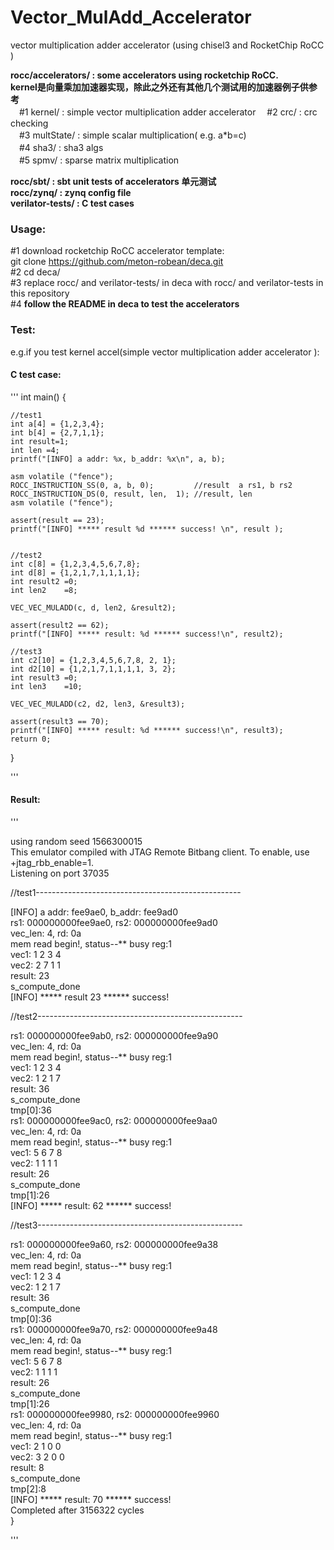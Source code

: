 # Vector_MulAdd_Accelerator
vector multiplication adder accelerator (using chisel3 and RocketChip RoCC )

**rocc/accelerators/ : some accelerators using rocketchip RoCC.**  
**kernel是向量乘加加速器实现，除此之外还有其他几个测试用的加速器例子供参考**  
　#1 kernel/ : simple vector multiplication adder accelerator 
　#2 crc/ : crc checking  
　#3 multState/ : simple scalar multiplication( e.g. a*b=c)  
　#4 sha3/ : sha3 algs  
　#5 spmv/ : sparse matrix multiplication  
 
**rocc/sbt/ : sbt unit tests of accelerators 单元测试**   
**rocc/zynq/ : zynq config file**   
**verilator-tests/ : C test cases**      


### Usage:  
 #1 download rocketchip RoCC accelerator template:   
  git clone https://github.com/meton-robean/deca.git  
 #2 cd deca/    
 #3 replace rocc/ and verilator-tests/ in deca with rocc/ and verilator-tests in this repository  
 #4 **follow the README in deca to test the accelerators**   
   
### Test:  
e.g.if you test kernel accel(simple vector multiplication adder accelerator ):  

#### C test case:
'''
int main() {
    
    //test1
    int a[4] = {1,2,3,4};
    int b[4] = {2,7,1,1};
    int result=1;
    int len =4;
    printf("[INFO] a addr: %x, b_addr: %x\n", a, b);

    asm volatile ("fence");
    ROCC_INSTRUCTION_SS(0, a, b, 0);         //result  a rs1, b rs2
    ROCC_INSTRUCTION_DS(0, result, len,  1); //result, len
    asm volatile ("fence");

    assert(result == 23);
    printf("[INFO] ***** result %d ****** success! \n", result );


    //test2
    int c[8] = {1,2,3,4,5,6,7,8};
    int d[8] = {1,2,1,7,1,1,1,1};
    int result2 =0;
    int len2    =8;

    VEC_VEC_MULADD(c, d, len2, &result2);

    assert(result2 == 62);
    printf("[INFO] ***** result: %d ****** success!\n", result2);

    //test3
    int c2[10] = {1,2,3,4,5,6,7,8, 2, 1};
    int d2[10] = {1,2,1,7,1,1,1,1, 3, 2};
    int result3 =0;
    int len3    =10;

    VEC_VEC_MULADD(c2, d2, len3, &result3);

    assert(result3 == 70);
    printf("[INFO] ***** result: %d ****** success!\n", result3);
    return 0;
}

'''
#### Result:  
  '''
  
using random seed 1566300015  
This emulator compiled with JTAG Remote Bitbang client. To enable, use +jtag_rbb_enable=1.  
Listening on port 37035  

//test1---------------------------------------------------  

[INFO] a addr: fee9ae0, b_addr: fee9ad0  
rs1: 000000000fee9ae0, rs2: 000000000fee9ad0  
vec_len:                    4,    rd: 0a  
mem read begin!,  status--** busy reg:1  
vec1:          1           2           3           4   
vec2:          2           7           1           1   
result:         23  
s_compute_done  
[INFO] ***** result 23 ****** success!   

//test2---------------------------------------------------  

rs1: 000000000fee9ab0, rs2: 000000000fee9a90  
vec_len:                    4,    rd: 0a  
mem read begin!,  status--** busy reg:1  
vec1:          1           2           3           4   
vec2:          1           2           1           7   
result:         36  
s_compute_done  
tmp[0]:36  
rs1: 000000000fee9ac0, rs2: 000000000fee9aa0  
vec_len:                    4,    rd: 0a   
mem read begin!,  status--** busy reg:1   
vec1:          5           6           7           8    
vec2:          1           1           1           1   
result:         26   
s_compute_done   
tmp[1]:26  
[INFO] ***** result: 62 ****** success!  

//test3---------------------------------------------------  

rs1: 000000000fee9a60, rs2: 000000000fee9a38  
vec_len:                    4,    rd: 0a  
mem read begin!,  status--** busy reg:1  
vec1:          1           2           3           4   
vec2:          1           2           1           7   
result:         36  
s_compute_done  
tmp[0]:36  
rs1: 000000000fee9a70, rs2: 000000000fee9a48  
vec_len:                    4,    rd: 0a  
mem read begin!,  status--** busy reg:1  
vec1:          5           6           7           8   
vec2:          1           1           1           1   
result:         26  
s_compute_done  
tmp[1]:26  
rs1: 000000000fee9980, rs2: 000000000fee9960  
vec_len:                    4,    rd: 0a  
mem read begin!,  status--** busy reg:1  
vec1:          2           1           0           0    
vec2:          3           2           0           0    
result:          8  
s_compute_done  
tmp[2]:8  
[INFO] ***** result: 70 ****** success!  
Completed after 3156322 cycles  
}  

  '''  
  
 

 



